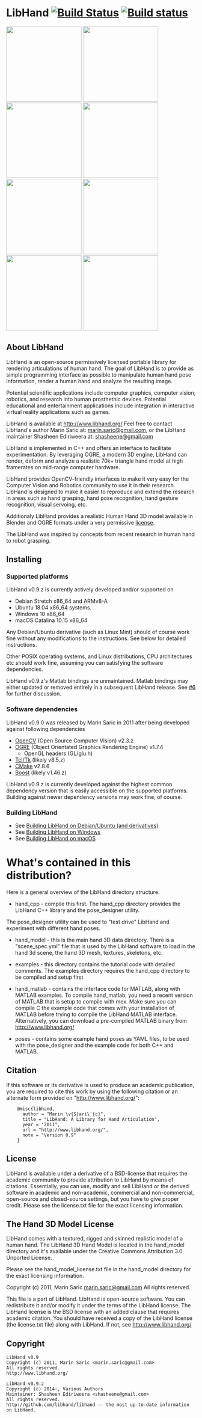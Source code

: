 # LibHand [![Build Status](https://travis-ci.org/libhand/libhand.svg?branch=master)](https://travis-ci.org/libhand/libhand) [![Build status](https://ci.appveyor.com/api/projects/status/0o29nwx1h280xb9t?svg=true&passingText=Windows%20Build%3A%20passing&failingText=Windows%20Build%3A%20failing&pendingText=Windows%20Build%3A%20pending)](https://ci.appveyor.com/project/libhand/libhand)

<a href="docs/images/relaxed_large.png"><img height=200 width=200 src="docs/images/relaxed_large.png"></a>
<a href="docs/images/a_ok_large.png"><img height=200 width=200 src="docs/images/a_ok_large.png"></a>
<a href="docs/images/pointing_large.png"><img height=200 width=200 src="docs/images/pointing_large.png"></a>
<a href="docs/images/stop_it_large.png"><img height=200 width=200 src="docs/images/stop_it_large.png"></a>
<a href="docs/images/rock_on_large.png"><img height=200 width=200 src="docs/images/rock_on_large.png"></a>
<a href="docs/images/fist_large.png"><img height=200 width=200 src="docs/images/fist_large.png"></a>
<a href="docs/images/vulcan_salute.png"><img height=200 width=200 src="docs/images/vulcan_salute.png"></a>
<a href="docs/images/thumbs_up.png"><img height=200 width=200 src="docs/images/thumbs_up.png"></a>

## About LibHand

LibHand is an open-source permissively licensed portable library for
rendering articulations of human hand. The goal of LibHand is to provide
as simple programming interface as possible to manipulate human hand pose
information, render a human hand and analyze the resulting image.

Potential scientific applications include computer graphics, computer
vision, robotics, and research into human prosthethic devices. Potential
educational and entertainment applications include integration in interactive
virtual reality applications such as games.

LibHand is available at <http://www.libhand.org/>
Feel free to contact LibHand's author Marin Saric at: marin.saric@gmail.com,
or the LibHand maintainer Shasheen Ediriweera at: shasheene@gmail.com

LibHand is implemented in C++ and offers an interface to facilitate
experimentation. 
By leveraging OGRE, a modern 3D engine, LibHand can render, deform and
analyze a realistic 70k+ triangle hand model at high framerates on mid-range
computer hardware.

LibHand provides OpenCV-friendly interfaces to make it very easy for the
Computer Vision and Robotics community to use it in their research. LibHand
is designed to make it easier to reproduce and extend the research in areas
such as hand grasping, hand pose recognition, hand gesture recognition,
visual servoing, etc.

Additionaly LibHand provides a realistic Human Hand 3D model available in
Blender and OGRE formats under a very permissive [license](#license).

The LibHand was inspired by concepts from recent research in human hand to
robot grasping.

## Installing

### Supported platforms
LibHand v0.9.z is currently actively developed and/or supported on
- Debian Stretch x86_64 and ARMv8-A
- Ubuntu 18.04 x86_64 systems.
- Windows 10 x86_64
- macOS Catalina 10.15 x86_64

Any Debian/Ubuntu derivative (such as Linux Mint) should of course work fine without any modifications to the instructions. See below for detailed instructions.

Other POSIX operating systems, and Linux distributions, CPU architectures etc should work fine, assuming you can satisfying the software dependencies.

LibHand v0.9.z's Matlab bindings are unmaintained. Matlab bindings may either updated or removed entirely in a subsequent LibHand release. See [#6](https://github.com/libhand/libhand/issues/6) for further discussion.

### Software dependencies
LibHand v0.9.0 was released by Marin Saric in 2011 after being developed against following dependencies
- [OpenCV](https://en.wikipedia.org/wiki/OpenCV) (Open Source Computer Vision) v2.3.z
- [OGRE](https://en.wikipedia.org/wiki/OGRE) (Object Orientated Graphics Rendering Engine) v1.7.4
	- OpenGL headers (GL/glu.h)
- [Tcl/Tk](https://en.wikipedia.org/wiki/Tcl) (likely v8.5.z)
- [CMake](https://en.wikipedia.org/wiki/CMake) v2.8.6
- [Boost](http://www.boost.org/) (likely v1.46.z)

LibHand v0.9.z is currently developed against the highest common dependency version that is easily accessible on the supported platforms. Building against newer dependency versions may work fine, of course. 

### Building LibHand
- See [Building LibHand on Debian/Ubuntu (and derivatives)](docs/build_instructions/debian/BUILD.DEBIAN.md)
- See [Building LibHand on Windows](docs/build_instructions/windows/BUILD.WINDOWS.md)
- See [Building LibHand on macOS](docs/build_instructions/macos/BUILD.MACOS.md)

# What's contained in this distribution?

Here is a general overview of the LibHand directory structure.

- hand_cpp - compile this first.
 The hand_cpp directory provides the LibHand C++ library and the
 pose_designer utility. 

The pose_designer utility can be used to "test drive" LibHand and experiment
with different hand poses.

- hand_model - this is the main hand 3D data directory. There is a
  "scene_spec.yml" file that is used by the LibHand software to load in the
  hand 3d scene, the hand 3D mesh, textures, skeletons, etc. 

- examples - this directory contains the tutorial code with detailed
  comments. The examples directory requires the hand_cpp directory to be
  compiled and setup first

- hand_matlab - contains the interface code for MATLAB, along with MATLAB
  examples. To compile hand_matlab, you need a recent version of MATLAB that
  is setup to compile with mex. Make sure you can compile C the example code
  that comes with your installation of MATLAB before trying to compile
  the LibHand MATLAB interface. Alternatively, you can download a
  pre-compiled MATLAB binary from <http://www.libhand.org/>

- poses - contains some example hand poses as YAML files, to be used with
  the pose_designer and the example code for both C++ and MATLAB.

## Citation

If this software or its derivative is used to produce an academic
publication, you are required to cite this work by using the following
citation or an alternate form provided on "http://www.libhand.org/":

```
    @misc{libhand,
      author = "Marin \v{S}ari\'{c}",
      title = "LibHand: A Library for Hand Articulation",
      year = "2011",
      url = "http://www.libhand.org/",
      note = "Version 0.9"
    }
```

## License

LibHand is available under a derivative of a BSD-license that requires the
academic community to provide attribution to LibHand by means of
citations. Essentially, you can use, modify and sell LibHand or the derived
software in academic and non-academic, commercial and non-commercial,
open-source and closed-source settings, but you have to give proper
credit. Please see the license.txt file for the exact licensing information.

## The Hand 3D Model License

LibHand comes with a textured, rigged and skinned realistic model of a human
hand. The LibHand 3D Hand Model is located in the hand_model directory and
it's available under the Creative Commons Attribution 3.0 Unported License.

Please see the hand_model_license.txt file in the hand_model directory for
the exact licensing information.

Copyright (c) 2011, Marin Saric <marin.saric@gmail.com>
All rights reserved.

This file is a part of LibHand. LibHand is open-source software. You can
redistribute it and/or modify it under the terms of the LibHand license. The
LibHand license is the BSD license with an added clause that requires
academic citation. You should have received a copy of the LibHand license
(the license.txt file) along with LibHand. If not, see
<http://www.libhand.org/>

## Copyright
```
LibHand v0.9
Copyright (c) 2011, Marin Saric <marin.saric@gmail.com>
All rights reserved.
http://www.libhand.org/

LibHand v0.9.z
Copyright (c) 2014-, Various Authors
Maintainer: Shasheen Ediriweera <shasheene@gmail.com>
All rights reserved.
http://github.com/libhand/libhand -- the most up-to-date information on LibHand.
```

